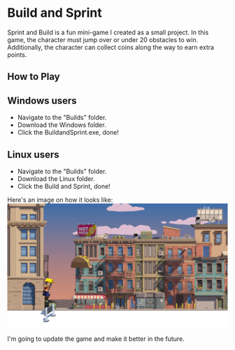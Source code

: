 # Build and Sprint

Sprint and Build is a fun mini-game I created as a small project. In this game, the character must jump over or under 20 obstacles to win. Additionally, the character can collect coins along the way to earn extra points.

## How to Play

## Windows users

- Navigate to the "Builds" folder.
- Download the Windows folder.
- Click the BuildandSprint.exe, done!

## Linux users

- Navigate to the "Builds" folder.
- Download the Linux folder.
- Click the Build and Sprint, done!

Here's an image on how it looks like:![Alt text](photo.png)

I'm going to update the game and make it better in the future.